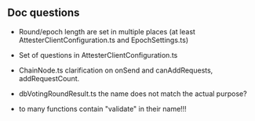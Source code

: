 ## Doc questions

- Round/epoch length are set in multiple places (at least AttesterClientConfiguration.ts and EpochSettings.ts)

- Set of questions in AttesterClientConfiguration.ts

- ChainNode.ts clarification on onSend and canAddRequests, addRequestCount.

- dbVotingRoundResult.ts the name does not match the actual purpose?

- to many functions contain "validate" in their name!!!
